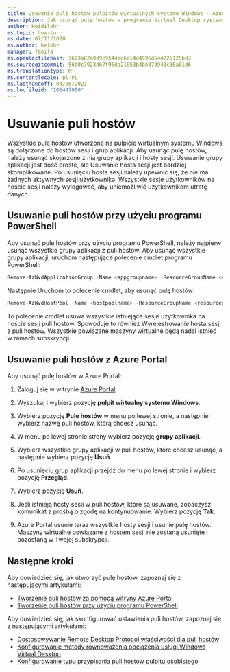 ```yaml
---
title: Usuwanie puli hostów pulpitów wirtualnych systemu Windows — Azure
description: Jak usunąć pulę hostów w programie Virtual Desktop systemu Windows.
author: Heidilohr
ms.topic: how-to
ms.date: 07/11/2020
ms.author: helohr
manager: femila
ms.openlocfilehash: 3693a82a0d9c9544ed6a14d4596d544725125bd3
ms.sourcegitcommit: 56b0c7923d67f96da21653b4bb37d943c36a81d6
ms.translationtype: MT
ms.contentlocale: pl-PL
ms.lasthandoff: 04/06/2021
ms.locfileid: "106447050"
---
```

# <a name="delete-a-host-pool"></a>Usuwanie puli hostów

Wszystkie pule hostów utworzone na pulpicie wirtualnym systemu Windows są dołączone do hostów sesji i grup aplikacji. Aby usunąć pulę hostów, należy usunąć skojarzone z nią grupy aplikacji i hosty sesji. Usuwanie grupy aplikacji jest dość proste, ale Usuwanie hosta sesji jest bardziej skomplikowane. Po usunięciu hosta sesji należy upewnić się, że nie ma żadnych aktywnych sesji użytkownika. Wszystkie sesje użytkowników na hoście sesji należy wylogować, aby uniemożliwić użytkownikom utratę danych.

## <a name="delete-a-host-pool-with-powershell"></a>Usuwanie puli hostów przy użyciu programu PowerShell

Aby usunąć pulę hostów przy użyciu programu PowerShell, należy najpierw usunąć wszystkie grupy aplikacji z puli hostów. Aby usunąć wszystkie grupy aplikacji, uruchom następujące polecenie cmdlet programu PowerShell:

```powershell
Remove-AzWvdApplicationGroup -Name <appgroupname> -ResourceGroupName <resourcegroupname>
```

Następnie Uruchom to polecenie cmdlet, aby usunąć pulę hostów:

```powershell
Remove-AzWvdHostPool -Name <hostpoolname> -ResourceGroupName <resourcegroupname> -Force:$true
```

To polecenie cmdlet usuwa wszystkie istniejące sesje użytkownika na hoście sesji puli hostów. Spowoduje to również Wyrejestrowanie hosta sesji z puli hostów. Wszystkie powiązane maszyny wirtualne będą nadal istnieć w ramach subskrypcji.

## <a name="delete-a-host-pool-with-the-azure-portal"></a>Usuwanie puli hostów z Azure Portal

Aby usunąć pulę hostów w Azure Portal:

1. Zaloguj się w witrynie [Azure Portal](https://portal.azure.com/).

2. Wyszukaj i wybierz pozycję **pulpit wirtualny systemu Windows**.

3. Wybierz pozycję **Pule hostów** w menu po lewej stronie, a następnie wybierz nazwę puli hostów, którą chcesz usunąć.

4. W menu po lewej stronie strony wybierz pozycję **grupy aplikacji**.

5. Wybierz wszystkie grupy aplikacji w puli hostów, które chcesz usunąć, a następnie wybierz pozycję **Usuń**.

6. Po usunięciu grup aplikacji przejdź do menu po lewej stronie i wybierz pozycję **Przegląd**.

7. Wybierz pozycję **Usuń**.

8. Jeśli istnieją hosty sesji w puli hostów, które są usuwane, zobaczysz komunikat z prośbą o zgodę na kontynuowanie. Wybierz pozycję **Tak**.

9. Azure Portal usunie teraz wszystkie hosty sesji i usunie pulę hostów. Maszyny wirtualne powiązane z hostem sesji nie zostaną usunięte i pozostaną w Twojej subskrypcji.

## <a name="next-steps"></a>Następne kroki

Aby dowiedzieć się, jak utworzyć pulę hostów, zapoznaj się z następującymi artykułami:

- [Tworzenie puli hostów za pomocą witryny Azure Portal](create-host-pools-azure-marketplace.md)
- [Tworzenie puli hostów przy użyciu programu PowerShell](create-host-pools-powershell.md)

Aby dowiedzieć się, jak skonfigurować ustawienia puli hostów, zapoznaj się z następującymi artykułami:

- [Dostosowywanie Remote Desktop Protocol właściwości dla puli hostów](customize-rdp-properties.md)
- [Konfigurowanie metody równoważenia obciążenia usługi Windows Virtual Desktop](configure-host-pool-load-balancing.md)
- [Konfigurowanie typu przypisania puli hostów pulpitu osobistego](configure-host-pool-personal-desktop-assignment-type.md)